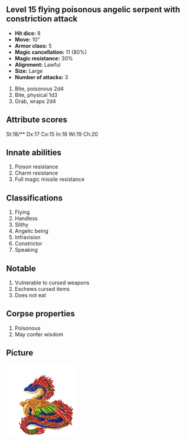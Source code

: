 ## Level 15 flying poisonous angelic serpent with constriction attack
- **Hit dice:** 8
- **Move:** 10"
- **Armor class:** 5
- **Magic cancellation:** 11 (80%)
- **Magic resistance:** 30%
- **Alignment:** Lawful
- **Size:** Large
- **Number of attacks:** 3
1. Bite, poisonous 2d4
2. Bite, physical 1d3
3. Grab, wraps 2d4
## Attribute scores
St:18/** Dx:17 Co:15 In:18 Wi:19 Ch:20
## Innate abilities
1. Poison resistance
2. Charm resistance
3. Full magic missile resistance
## Classifications
1. Flying
2. Handless
3. Slithy
4. Angelic being
5. Infravision
6. Constrictor
7. Speaking
## Notable
1. Vulnerable to cursed weapons
2. Eschews cursed items
3. Does not eat
## Corpse properties
1. Poisonous
2. May confer wisdom
## Picture
![Couatl](https://github.com/hyvanmielenpelit/GnollHackTileSet/blob/main/Monsters/couatl/couatl.png)
